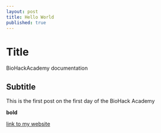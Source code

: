 ```yaml
---
layout: post
title: Hello World
published: true
---
```


# Title
BioHackAcademy documentation
## Subtitle

This is the first post on the first day of the BioHack Academy

**bold**

[link to my website](https://www.revolute.nl/index.php)
